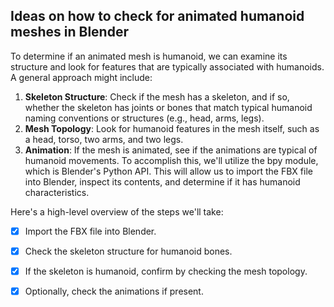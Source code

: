 ## Ideas on how to check for animated humanoid meshes in Blender

To determine if an animated mesh is humanoid, we can examine its structure and look for features that are typically associated with humanoids. A general approach might include:

1. **Skeleton Structure**: Check if the mesh has a skeleton, and if so, whether the skeleton has joints or bones that match typical humanoid naming conventions or structures (e.g., head, arms, legs).
1. **Mesh Topology**: Look for humanoid features in the mesh itself, such as a head, torso, two arms, and two legs.
1. **Animation**: If the mesh is animated, see if the animations are typical of humanoid movements.
To accomplish this, we'll utilize the bpy module, which is Blender's Python API. This will allow us to import the FBX file into Blender, inspect its contents, and determine if it has humanoid characteristics.

Here's a high-level overview of the steps we'll take:

- [x] Import the FBX file into Blender.
- [x] Check the skeleton structure for humanoid bones.
- [x] If the skeleton is humanoid, confirm by checking the mesh topology.
- [x] Optionally, check the animations if present.


